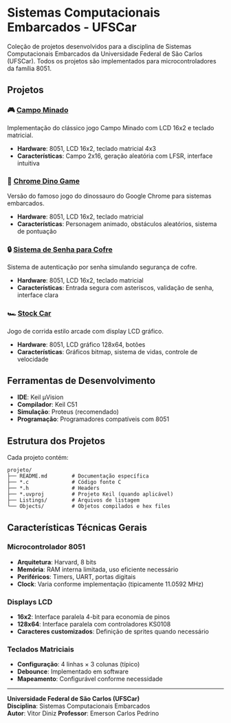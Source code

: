 # Sistemas Computacionais Embarcados - UFSCar

Coleção de projetos desenvolvidos para a disciplina de Sistemas Computacionais Embarcados da Universidade Federal de São Carlos (UFSCar). Todos os projetos são implementados para microcontroladores da família 8051.

## Projetos

### 🎮 [Campo Minado](./campo-minado/)
Implementação do clássico jogo Campo Minado com LCD 16x2 e teclado matricial.
- **Hardware**: 8051, LCD 16x2, teclado matricial 4x3
- **Características**: Campo 2x16, geração aleatória com LFSR, interface intuitiva

### 🦕 [Chrome Dino Game](./chrome-dino/)
Versão do famoso jogo do dinossauro do Google Chrome para sistemas embarcados.
- **Hardware**: 8051, LCD 16x2, teclado matricial
- **Características**: Personagem animado, obstáculos aleatórios, sistema de pontuação

### 🔒 [Sistema de Senha para Cofre](./senha-cofre/)
Sistema de autenticação por senha simulando segurança de cofre.
- **Hardware**: 8051, LCD 16x2, teclado matricial
- **Características**: Entrada segura com asteriscos, validação de senha, interface clara

### 🏎️ [Stock Car](./stock-car/)
Jogo de corrida estilo arcade com display LCD gráfico.
- **Hardware**: 8051, LCD gráfico 128x64, botões
- **Características**: Gráficos bitmap, sistema de vidas, controle de velocidade

## Ferramentas de Desenvolvimento

- **IDE**: Keil µVision
- **Compilador**: Keil C51
- **Simulação**: Proteus (recomendado)
- **Programação**: Programadores compatíveis com 8051

## Estrutura dos Projetos

Cada projeto contém:
```
projeto/
├── README.md        # Documentação específica
├── *.c              # Código fonte C
├── *.h              # Headers
├── *.uvproj         # Projeto Keil (quando aplicável)
├── Listings/        # Arquivos de listagem
└── Objects/         # Objetos compilados e hex files
```

## Características Técnicas Gerais

### Microcontrolador 8051
- **Arquitetura**: Harvard, 8 bits
- **Memória**: RAM interna limitada, uso eficiente necessário
- **Periféricos**: Timers, UART, portas digitais
- **Clock**: Varia conforme implementação (tipicamente 11.0592 MHz)

### Displays LCD
- **16x2**: Interface paralela 4-bit para economia de pinos
- **128x64**: Interface paralela com controladores KS0108
- **Caracteres customizados**: Definição de sprites quando necessário

### Teclados Matriciais
- **Configuração**: 4 linhas × 3 colunas (típico)
- **Debounce**: Implementado em software
- **Mapeamento**: Configurável conforme necessidade

---

**Universidade Federal de São Carlos (UFSCar)**  
**Disciplina**: Sistemas Computacionais Embarcados  
**Autor**: Vitor Diniz
**Professor**: Emerson Carlos Pedrino
